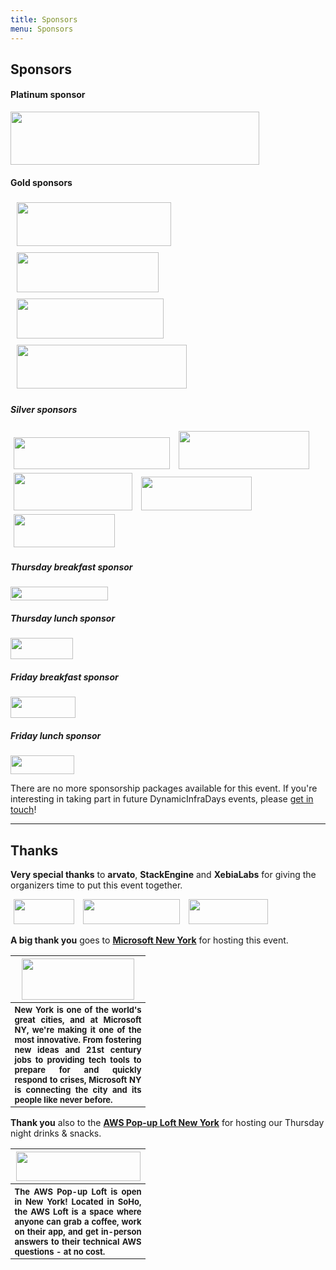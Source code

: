 ```yaml
---
title: Sponsors
menu: Sponsors
---
```


## Sponsors

#### Platinum sponsor

<img src="http://dynamicinfradays.org/events/2015-nyc/img/logentries-logo.png" width="398" height="85" style="margin: 0;">

#### Gold sponsors

<img src="http://dynamicinfradays.org/events/2015-nyc/img/clusterhq-logo.png" width="247" height="70" style="margin: 5px 10px 5px 10px;">

<img src="http://dynamicinfradays.org/events/2015-nyc/img/sysdig-logo.png" width="227" height="64" style="margin: 5px 10px 5px 10px;">

<img src="http://dynamicinfradays.org/events/2015-nyc/img/deis-logo.png" width="235" height="64" style="margin: 5px 10px 5px 10px;">

<img src="http://dynamicinfradays.org/events/2015-nyc/img/stackengine-logo.png" width="272" height="70" style="margin: 5px 10px 5px 10px;">

##### Silver sponsors

<img src="http://dynamicinfradays.org/events/2015-nyc/img/rancher-logo.png" width="250" height="51" style="margin: 3px 5px 3px 5px;">

<img src="http://dynamicinfradays.org/events/2015-nyc/img/docker-logo.png" width="209" height="61" style="margin: 3px 5px 3px 5px;">

<img src="http://dynamicinfradays.org/events/2015-nyc/img/emccode-logo.png" width="190" height="60" style="margin: 3px 5px 3px 5px;">

<img src="http://dynamicinfradays.org/events/2015-nyc/img/cloudsoft-logo.png" width="177" height="54" style="margin: 3px 5px 3px 5px;">

<img src="http://dynamicinfradays.org/events/2015-nyc/img/redislabs-logo.png" width="162" height="53" style="margin: 3px 5px 3px 5px;">

##### Thursday breakfast sponsor

<img src="http://dynamicinfradays.org/events/2015-nyc/img/gooddoglabs-logo.png" width="156" height="22" style="margin: 0;">

##### Thursday lunch sponsor

<img src="http://dynamicinfradays.org/events/2015-nyc/img/vizuri-logo.png" width="100" height="34" style="margin: 0;">

##### Friday breakfast sponsor

<img src="http://dynamicinfradays.org/events/2015-nyc/img/redhat-logo.png" width="104" height="34" style="margin: 0;">

##### Friday lunch sponsor

<img src="http://dynamicinfradays.org/events/2015-nyc/img/joyent-logo.png" width="102" height="30" style="margin: 0;">

There are no more sponsorship packages available for this event. If you're interesting in taking part in future DynamicInfraDays events, please [get in touch](mailto:info@dynamicinfradays.org)!

----

## <a name="thanks"></a>Thanks

**Very special thanks** to **arvato**, **StackEngine** and **XebiaLabs** for giving the organizers time to put this event together.

<img src="http://dynamicinfradays.org/events/2015-nyc/img/arvato-logo.png" width="97" height="40" style="margin: 0 5px 0 5px;">

<img src="http://dynamicinfradays.org/events/2015-nyc/img/stackengine-logo-top.png" width="155" height="40" style="margin: 0 5px 0 5px;">

<img src="http://dynamicinfradays.org/events/2015-nyc/img/xebialabs-logo.png" width="127" height="40" style="margin: 0 5px 0 5px;">

**A big thank you** goes to **[Microsoft New York](http://microsoftnewyork.com)** for hosting this event.
<table style="border:none;vertical-align:middle;">
    <tr><th style="width:200px;text-align:center">
      <img src="http://microsoftnewengland.com/eventmanager/img/MSFT_logo_rgb_C-Gray_D.png" width="180" height="66" style="margin-left:auto;margin-right:auto;display:inline-block;">
    </th></tr>
    <tr><th style="font-size:small;text-align:justify">
      <span>New York is one of the world's great cities, and at Microsoft NY, we're making it one of the most innovative. From fostering new ideas and 21st century jobs to providing tech tools to prepare for and quickly respond to crises, Microsoft NY is connecting the city and its people like never before.</span>
    </th></tr>
</table>

**Thank you** also to the **[AWS Pop-up Loft New York](https://aws.amazon.com/start-ups/loft/ny-loft/)** for hosting our Thursday night drinks & snacks.
<table style="border:none;vertical-align:middle;">
    <tr><th style="width:200px;text-align:center">
      <img src="http://dynamicinfradays.org/events/2015-nyc/img/awsloftnyc-logo.png" width="199" height="47" style="margin-left:auto;margin-right:auto;display:inline-block;">
    </th></tr>
    <tr><th style="font-size:small;text-align:justify">
      <span>The AWS Pop-up Loft is open in New York! Located in SoHo, the AWS Loft is a space where anyone can grab a coffee, work on their app, and get in-person answers to their technical AWS questions - at no cost.
</span>
    </th></tr>
</table>
